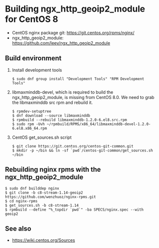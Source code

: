 # Building ngx_http_geoip2_module for CentOS 8

* CentOS nginx package git: https://git.centos.org/rpms/nginx/
* ngx_http_geoip2_module: https://github.com/leev/ngx_http_geoip2_module

## Build environment
1. Install development tools
    ```
    $ sudo dnf group install "Development Tools" "RPM Development Tools"
    ```

2. libmaxminddb-devel, which is required to build the ngx_http_geoip2_module, is missing from CentOS 8.0. We need to grab the libmaxminddb src rpm and rebuild it.
    ```
    $ rpmdev-setuptree
    $ dnf download --source libmaxminddb
    $ rpmbuild --rebuild libmaxminddb-1.2.0-6.el8.src.rpm
    $ sudo rpm -Uvh ~/rpmbuild/RPMS/x86_64/libmaxminddb-devel-1.2.0-6.el8.x86_64.rpm
    ```

3. CentOS get_sources.sh script
    ```
    $ git clone https://git.centos.org/centos-git-common.git
    $ mkdir -p ~/bin && ln -sf `pwd`/centos-git-common/get_sources.sh ~/bin
    ```

## Rebuilding nginx rpms with the ngx_http_geoip2_module
```
$ sudo dnf builddep nginx
$ git clone -b c8-stream-1.14-geoip2 https://github.com/wenzhuoz/nginx-rpms.git
$ cd nginx-rpms
$ get_sources.sh -b c8-stream-1.14
$ rpmbuild --define "%_topdir `pwd`" -ba SPECS/nginx.spec --with geoip2
```

## See also
* https://wiki.centos.org/Sources
